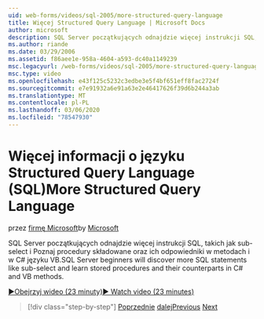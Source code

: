 ```yaml
---
uid: web-forms/videos/sql-2005/more-structured-query-language
title: Więcej Structured Query Language | Microsoft Docs
author: microsoft
description: SQL Server początkujących odnajdzie więcej instrukcji SQL, takich jak sub-select i Poznaj procedury składowane oraz ich odpowiedniki w metodach i w C# języku VB.
ms.author: riande
ms.date: 03/29/2006
ms.assetid: f86aee1e-958a-4604-a593-dc40a1149239
msc.legacyurl: /web-forms/videos/sql-2005/more-structured-query-language
msc.type: video
ms.openlocfilehash: e43f125c5232c3edbe3e5f4bf651eff8fac2724f
ms.sourcegitcommit: e7e91932a6e91a63e2e46417626f39d6b244a3ab
ms.translationtype: MT
ms.contentlocale: pl-PL
ms.lasthandoff: 03/06/2020
ms.locfileid: "78547930"
---
```

# <a name="more-structured-query-language"></a><span data-ttu-id="33047-103">Więcej informacji o języku Structured Query Language (SQL)</span><span class="sxs-lookup"><span data-stu-id="33047-103">More Structured Query Language</span></span>

<span data-ttu-id="33047-104">przez [firmę Microsoft](https://github.com/microsoft)</span><span class="sxs-lookup"><span data-stu-id="33047-104">by [Microsoft](https://github.com/microsoft)</span></span>

<span data-ttu-id="33047-105">SQL Server początkujących odnajdzie więcej instrukcji SQL, takich jak sub-select i Poznaj procedury składowane oraz ich odpowiedniki w metodach i w C# języku VB.</span><span class="sxs-lookup"><span data-stu-id="33047-105">SQL Server beginners will discover more SQL statements like sub-select and learn stored procedures and their counterparts in C# and VB methods.</span></span>

[<span data-ttu-id="33047-106">&#9654;Obejrzyj wideo (23 minuty)</span><span class="sxs-lookup"><span data-stu-id="33047-106">&#9654; Watch video (23 minutes)</span></span>](https://channel9.msdn.com/Blogs/ASP-NET-Site-Videos/more-structured-query-language)

> [!div class="step-by-step"]
> <span data-ttu-id="33047-107">[Poprzednie](manipulating-database-data.md)
> [dalej](understanding-security-and-network-connectivity.md)</span><span class="sxs-lookup"><span data-stu-id="33047-107">[Previous](manipulating-database-data.md)
[Next](understanding-security-and-network-connectivity.md)</span></span>
